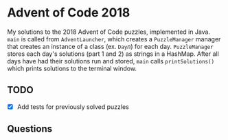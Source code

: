 # Advent of Code 2018

My solutions to the 2018 Advent of Code puzzles, implemented in Java. `main` is called from
`AdventLauncher`, which creates a `PuzzleManager` manager that creates an instance of a class 
(ex. `Day`_n_) for each day. `PuzzleManager` stores each day's solutions (part 1 and 2) as strings
in a HashMap. After all days have had their solutions run and stored, `main` calls 
`printSolutions()`  which prints solutions to the terminal window.

## TODO

- [x] Add tests for previously solved puzzles

## Questions
